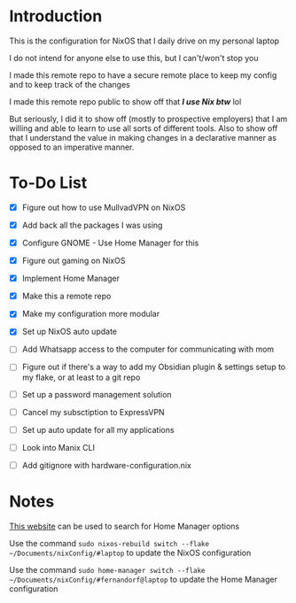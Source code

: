 # Introduction

This is the configuration for NixOS that I daily drive on my personal laptop

I do not intend for anyone else to use this, but I can't/won't stop you

I made this remote repo to have a secure remote place to keep my config and to keep track of the changes

I made this remote repo public to show off that ***I use Nix btw*** lol

But seriously, I did it to show off (mostly to prospective employers) that I am willing and able to learn to use all sorts of different tools.
Also to show off that I understand the value in making changes in a declarative manner as opposed to an imperative manner.

# To-Do List
- [x] Figure out how to use MullvadVPN on NixOS
- [x] Add back all the packages I was using
- [x] Configure GNOME - Use Home Manager for this
- [x] Figure out gaming on NixOS
- [x] Implement Home Manager
- [x] Make this a remote repo
- [x] Make my configuration more modular
- [x] Set up NixOS auto update

- [ ] Add Whatsapp access to the computer for communicating with mom
- [ ] Figure out if there's a way to add my Obsidian plugin & settings setup to my flake, or at least to a git repo
- [ ] Set up a password management solution
- [ ] Cancel my subsctiption to ExpressVPN
- [ ] Set up auto update for all my applications
- [ ] Look into Manix CLI
- [ ] Add gitignore with hardware-configuration.nix

# Notes

[This website](https://home-manager-options.extranix.com/) can be used to search for Home Manager options

Use the command `sudo nixos-rebuild switch --flake ~/Documents/nixConfig/#laptop` to update the NixOS configuration

Use the command `sudo home-manager switch --flake ~/Documents/nixConfig/#fernandorf@laptop` to update the Home Manager configuration